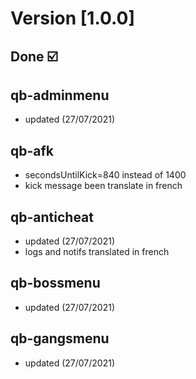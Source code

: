 # Version [1.0.0]

## Done ☑️

## qb-adminmenu

- updated (27/07/2021)

## qb-afk

- secondsUntilKick=840 instead of 1400
- kick message been translate in french

## qb-anticheat

- updated (27/07/2021)
- logs and notifs translated in french

## qb-bossmenu

- updated (27/07/2021)

## qb-gangsmenu

- updated (27/07/2021)
